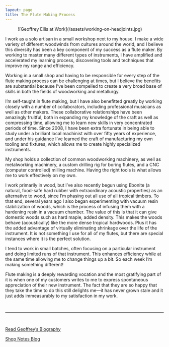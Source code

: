 ```yaml
---
layout: page
title: The Flute Making Process
---
```


<figure class="post-image" markdown="1">
![Geoffrey Ellis at Work](/assets/working-on-headjoints.jpg)
</figure>

I work as a solo artisan in a small workshop next to my house.  I make a wide variety of different woodwinds from cultures around the world, and I believe this diversity has been a key component of my success as a flute maker.  By working to master many different types of instruments, I have amplified and accelerated my learning process, discovering tools and techniques that improve my range and efficiency.

Working in a small shop and having to be responsible for every step of the flute making process can be challenging at times, but I believe the benefits are substantial because I’ve been compelled to create a very broad base of skills in both the fields of woodworking and metallurgy.

I’m self-taught in flute making, but I have also benefitted greatly by working closely with a number of collaborators, including professional musicians as well as other makers. These collaborative relationships have been amazingly fruitful, both in expanding my knowledge of the craft as well as compressing time, allowing me to learn new skills in very concentrated periods of time.  Since 2008, I have been extra fortunate in being able to study under a brilliant local machinist with over fifty years of experience, and under his guidance I’ve learned the craft of manufacturing my own tooling and fixtures, which allows me to create highly specialized instruments.

My shop holds a collection of common woodworking machinery, as well as metalworking machinery, a custom drilling rig for boring flutes, and a CNC (computer controlled) milling machine.  Having the right tools is what allows me to work effectively on my own.

I work primarily in wood, but I’ve also recently begun using Ebonite (a natural, food-safe hard rubber with extraordinary acoustic properties) as an alternative to wood, since I’m phasing out all use of all tropical timbers.  To that end, several years ago I also began experimenting with vacuum resin stabilization of woods, which is the process of infusing them with a hardening resin in a vacuum chamber.  The value of this is that it can give domestic woods such as hard maple, added density.  This makes the woods behave (acoustically) like the more dense tropical hardwoods.  Plus it has the added advantage of virtually eliminating shrinkage over the life of the instrument.  It is not something I use for all of my flutes, but there are special instances where it is the perfect solution.

I tend to work in small batches, often focusing on a particular instrument and doing limited runs of that instrument.  This enhances efficiency while at the same time allowing me to change things up a bit.  So each week I’m making something different!

Flute making is a deeply rewarding vocation and the most gratifying part of it is when one of my customers writes to me to express spontaneous appreciation of their new instrument.  The fact that they are so happy that they take the time to do this still delights me—it has never grown stale and it just adds immeasurably to my satisfaction in my work.

<div style="padding: 1rem 0">
  <hr />
</div>

<p class="text-center"><a href="/about" class="button large hollow">Read Geoffrey’s Biography</a></p>

<p class="text-center"><a href="/blog" class="button large hollow">Shop Notes Blog</a></p>
